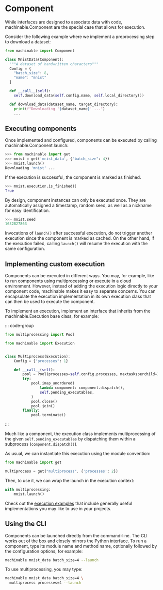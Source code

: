 # Component

While interfaces are designed to associate data with code, <Pydoc caption="components">machinable.Component</Pydoc> are the special case that allows for execution. 

Consider the following example where we implement a preprocessing step to download a dataset:

```python
from machinable import Component

class MnistData(Component):
  """A dataset of handwritten characters"""
  Config = {
    "batch_size": 8,
    "name": "mnist"
  }

  def __call__(self):
    self.download_data(self.config.name, self.local_directory())

  def download_data(dataset_name, target_directory):
    print(f"Downloading '{dataset_name}' ...")
    ...
```


## Executing components

Once implemented and configured, components can be executed by calling <Pydoc caption="launch()">machinable.Component.launch</Pydoc>:

```python
>>> from machinable import get
>>> mnist = get('mnist_data', {"batch_size": 4})
>>> mnist.launch()
Downloading 'mnist' ...
```

If the execution is successful, the component is marked as finished.

```python
>>> mnist.execution.is_finished()
True
```

By design, component instances can only be executed once. They are automatically assigned a timestamp, random seed, as well as a nickname for easy identification.

```python
>>> mnist.seed
1632827863
```

Invocations of `launch()` after successful execution, do not trigger another execution since the component is marked as cached. On the other hand, if the execution failed, calling `launch()` will resume the execution with the same configuration.


## Implementing custom execution

Components can be executed in different ways. You may, for example, like to run components using multiprocessing or execute in a cloud environment. However, instead of adding the execution logic directly to your component code, machinable makes it easy to separate concerns. You can encapsulate the execution implementation in its own execution class that can then be used to execute the component. 

To implement an execution, implement an interface that inherits from the <Pydoc>machinable.Execution</Pydoc> base class, for example:

::: code-group

```python [multiprocess.py]
from multiprocessing import Pool

from machinable import Execution


class Multiprocess(Execution):
    Config = {"processes": 1}

    def __call__(self):
        pool = Pool(processes=self.config.processes, maxtasksperchild=1)
        try:
            pool.imap_unordered(
                lambda component: component.dispatch(),
                self.pending_executables,
            )
            pool.close()
            pool.join()
        finally:
            pool.terminate()
```

:::

Much like a component, the execution class implements multiprocessing of the given `self.pending_executables` by dispatching them within a subprocess (`component.dispatch()`). 

As usual, we can instantiate this execution using the module convention:
```python
from machinable import get

multiprocess = get("multiprocess", {'processes': 2})
```

Then, to use it, we can wrap the launch in the execution context:

```python
with multiprocessing:
    mnist.launch()
```

Check out the [execution examples](../examples/) that include generally useful implementations you may like to use in your projects.


## Using the CLI

Components can be launched directly from the command-line. The CLI works out of the box and closely mirrors the Python interface. To run a component, type its module name and method name, optionally followed by the configuration options, for example:
```bash
machinable mnist_data batch_size=4 --launch
```
To use multiprocessing, you may type:
```bash
machinable mnist_data batch_size=4 \
  multiprocess processes=4 --launch
```



